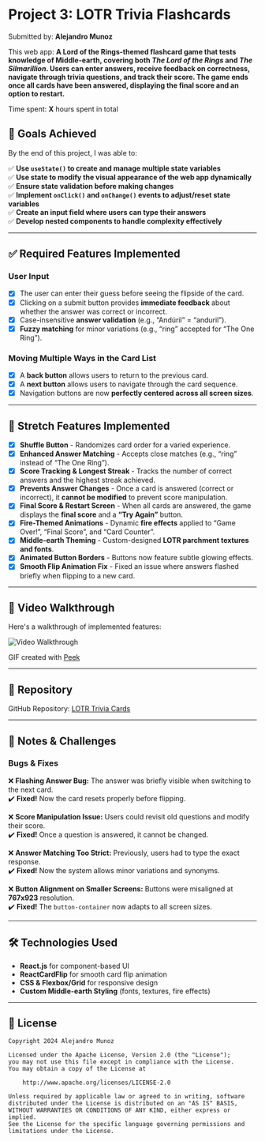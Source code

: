 # Project 3: **LOTR Trivia Flashcards**

Submitted by: **Alejandro Munoz**  

This web app: **A Lord of the Rings-themed flashcard game that tests knowledge of Middle-earth, covering both *The Lord of the Rings* and *The Silmarillion*. Users can enter answers, receive feedback on correctness, navigate through trivia questions, and track their score. The game ends once all cards have been answered, displaying the final score and an option to restart.**  

Time spent: **X** hours spent in total  

## 🎯 Goals Achieved  

By the end of this project, I was able to:  

✅ **Use `useState()` to create and manage multiple state variables**  
✅ **Use state to modify the visual appearance of the web app dynamically**  
✅ **Ensure state validation before making changes**  
✅ **Implement `onClick()` and `onChange()` events to adjust/reset state variables**  
✅ **Create an input field where users can type their answers**  
✅ **Develop nested components to handle complexity effectively**  

---

## ✅ Required Features Implemented  

### **User Input**  
- [x] The user can enter their guess before seeing the flipside of the card.  
- [x] Clicking on a submit button provides **immediate feedback** about whether the answer was correct or incorrect.  
- [x] Case-insensitive **answer validation** (e.g., “Andúril” = “anduril”).  
- [x] **Fuzzy matching** for minor variations (e.g., “ring” accepted for “The One Ring”).  

### **Moving Multiple Ways in the Card List**  
- [x] A **back button** allows users to return to the previous card.  
- [x] A **next button** allows users to navigate through the card sequence.  
- [x] Navigation buttons are now **perfectly centered across all screen sizes**.  

---

## 🚀 Stretch Features Implemented  

- [x] **Shuffle Button** - Randomizes card order for a varied experience.  
- [x] **Enhanced Answer Matching** - Accepts close matches (e.g., “ring” instead of “The One Ring”).  
- [x] **Score Tracking & Longest Streak** - Tracks the number of correct answers and the highest streak achieved.  
- [x] **Prevents Answer Changes** - Once a card is answered (correct or incorrect), it **cannot be modified** to prevent score manipulation.  
- [x] **Final Score & Restart Screen** - When all cards are answered, the game displays the **final score** and a **“Try Again”** button.  
- [x] **Fire-Themed Animations** - Dynamic **fire effects** applied to “Game Over!”, “Final Score”, and “Card Counter”.  
- [x] **Middle-earth Theming** - Custom-designed **LOTR parchment textures and fonts**.  
- [x] **Animated Button Borders** - Buttons now feature subtle glowing effects.  
- [x] **Smooth Flip Animation Fix** - Fixed an issue where answers flashed briefly when flipping to a new card.  

---

## 🎥 Video Walkthrough  

Here's a walkthrough of implemented features:  

<img src='https://i.imgur.com/dUeBB9x.gif' title='Video Walkthrough' width='' alt='Video Walkthrough' />  

<!-- Replace this with the final GIF once recorded -->
GIF created with [Peek](https://github.com/phw/peek)  

---

## 📂 Repository  

GitHub Repository: [LOTR Trivia Cards](https://github.com/FAU-FullStack-Dev-Spring2025/project-3-alej4ndro-cm)  

---

## 📝 Notes & Challenges  

### **Bugs & Fixes**  
❌ **Flashing Answer Bug:** The answer was briefly visible when switching to the next card.  
✔️ **Fixed!** Now the card resets properly before flipping.  

❌ **Score Manipulation Issue:** Users could revisit old questions and modify their score.  
✔️ **Fixed!** Once a question is answered, it cannot be changed.  

❌ **Answer Matching Too Strict:** Previously, users had to type the exact response.  
✔️ **Fixed!** Now the system allows minor variations and synonyms.  

❌ **Button Alignment on Smaller Screens:** Buttons were misaligned at **767x923** resolution.  
✔️ **Fixed!** The `button-container` now adapts to all screen sizes.  

---

## 🛠 Technologies Used  

- **React.js** for component-based UI  
- **ReactCardFlip** for smooth card flip animation  
- **CSS & Flexbox/Grid** for responsive design  
- **Custom Middle-earth Styling** (fonts, textures, fire effects)  

---

## 📜 License  

    Copyright 2024 Alejandro Munoz  

    Licensed under the Apache License, Version 2.0 (the "License");  
    you may not use this file except in compliance with the License.  
    You may obtain a copy of the License at  

        http://www.apache.org/licenses/LICENSE-2.0  

    Unless required by applicable law or agreed to in writing, software  
    distributed under the License is distributed on an "AS IS" BASIS,  
    WITHOUT WARRANTIES OR CONDITIONS OF ANY KIND, either express or implied.  
    See the License for the specific language governing permissions and  
    limitations under the License.  

